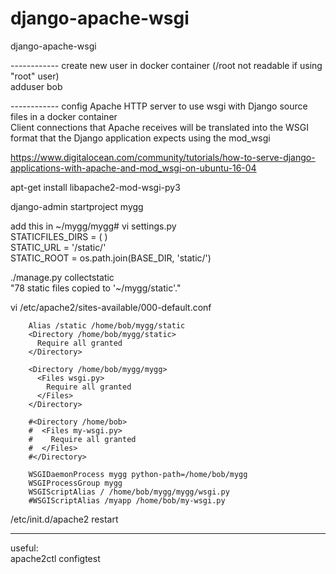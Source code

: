 # django-apache-wsgi
django-apache-wsgi

------------ create new user in docker container (/root not readable if using "root" user)  
adduser bob

------------ config Apache HTTP server to use wsgi with Django source files in a docker container  
Client connections that Apache receives will be translated into the WSGI format that the Django application expects using the mod_wsgi

https://www.digitalocean.com/community/tutorials/how-to-serve-django-applications-with-apache-and-mod_wsgi-on-ubuntu-16-04

apt-get install libapache2-mod-wsgi-py3

django-admin startproject mygg

add this in   ~/mygg/mygg# vi settings.py  
STATICFILES_DIRS = ( )  
STATIC_URL = '/static/'  
STATIC_ROOT = os.path.join(BASE_DIR, 'static/')  

./manage.py collectstatic  
"78 static files copied to '~/mygg/static'."

vi /etc/apache2/sites-available/000-default.conf

        Alias /static /home/bob/mygg/static
        <Directory /home/bob/mygg/static>
          Require all granted
        </Directory>

        <Directory /home/bob/mygg/mygg>
          <Files wsgi.py>
            Require all granted
          </Files>
        </Directory>

        #<Directory /home/bob>
        #  <Files my-wsgi.py>
        #    Require all granted
        #  </Files>
        #</Directory>

        WSGIDaemonProcess mygg python-path=/home/bob/mygg
        WSGIProcessGroup mygg
        WSGIScriptAlias / /home/bob/mygg/mygg/wsgi.py
        #WSGIScriptAlias /myapp /home/bob/my-wsgi.py

/etc/init.d/apache2 restart  

------------
useful:  
apache2ctl configtest

